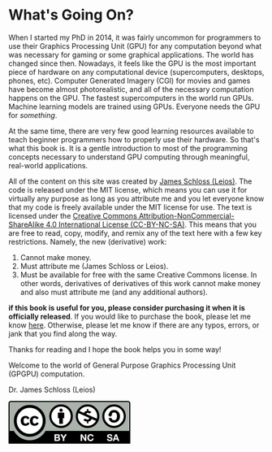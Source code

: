 # What's Going On?

When I started my PhD in 2014, it was fairly uncommon for programmers to use their Graphics Processing Unit (GPU) for any computation beyond what was necessary for gaming or some graphical applications.
The world has changed since then.
Nowadays, it feels like the GPU is the most important piece of hardware on any computational device (supercomputers, desktops, phones, etc).
Computer Generated Imagery (CGI) for movies and games have become almost photorealistic, and all of the necessary computation happens on the GPU.
The fastest supercomputers in the world run GPUs.
Machine learning models are trained using GPUs.
Everyone needs the GPU for *something*.

At the same time, there are very few good learning resources available to teach beginner programmers how to properly use their hardware.
So that's what this book is.
It is a gentle introduction to most of the programming concepts necessary to understand GPU computing through meaningful, real-world applications.

All of the content on this site was created by [James Schloss (Leios)](https://github.com/leios).
The code is released under the MIT license, which means you can use it for virtually any purpose as long as you attribute me and you let everyone know that my code is freely available under the MIT license for use.
The text is licensed under the [Creative Commons Attribution-NonCommercial-ShareAlike 4.0 International License (CC-BY-NC-SA)](https://creativecommons.org/licenses/by-nc-sa/4.0/legalcode).
This means that you are free to read, copy, modify, and remix any of the text here with a few key restrictions.
Namely, the new (derivative) work:
1. Cannot make money.
2. Must attribute me (James Schloss or Leios).
3. Must be available for free with the same Creative Commons license. In other words, derivatives of derivatives of this work cannot make money and also must attribute me (and any additional authors).

**if this book is useful for you, please consider purchasing it when it is officially released**.
If you would like to purchase the book, please let me know [here](https://forms.gle/MAy3wZY3dy5NiymbA).
Otherwise, please let me know if there are any typos, errors, or jank that you find along the way.

Thanks for reading and I hope the book helps you in some way!

Welcome to the world of General Purpose Graphics Processing Unit (GPGPU) computation.

Dr. James Schloss (Leios)

[![CC BY NC SA](./content/cc/by-nc-sa.svg)](https://creativecommons.org/licenses/by-sa/4.0/)
